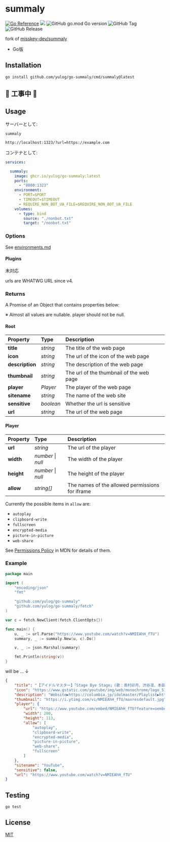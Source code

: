 summaly
================================================================

[![Go Reference](https://pkg.go.dev/badge/github.com/yulog/go-summaly.svg)](https://pkg.go.dev/github.com/yulog/go-summaly)
[![][mit-badge]][mit]
![GitHub go.mod Go version][go-version-badge]
![GitHub Tag][tag-badge]
![GitHub Release][release-badge]

fork of [misskey-dev/summaly](https://github.com/misskey-dev/summaly)

- Go版

Installation
----------------------------------------------------------------

```
go install github.com/yulog/go-summaly/cmd/summaly@latest
```

🚧 工事中 🚧
----------------------------------------------------------------

Usage
----------------------------------------------------------------

サーバーとして:

```
summaly
```

```
http://localhost:1323/?url=https://example.com
```

コンテナとして:

```yml
services:

  summaly:
    image: ghcr.io/yulog/go-summaly:latest
    ports:
      - "8080:1323"
    environment:
      - PORT=$PORT
      - TIMEOUT=$TIMEOUT
      - REQUIRE_NON_BOT_UA_FILE=$REQUIRE_NON_BOT_UA_FILE
    volumes:
      - type: bind
        source: "./nonbot.txt"
        target: "/nonbot.txt"
```

### Options

See [environments.md](https://github.com/yulog/go-summaly/blob/go/environments.md)

#### Plugins

未対応

urls are WHATWG URL since v4.

### Returns

A Promise of an Object that contains properties below:

※ Almost all values are nullable. player should not be null.

#### Root

| Property        | Type               | Description                                 |
| :-------------- | :-------           | :------------------------------------------ |
| **title**       | *string*           | The title of the web page                   |
| **icon**        | *string*           | The url of the icon of the web page         |
| **description** | *string*           | The description of the web page             |
| **thumbnail**   | *string*           | The url of the thumbnail of the web page    |
| **player**      | *Player*           | The player of the web page                  |
| **sitename**    | *string*           | The name of the web site                    |
| **sensitive**   | *boolean*          | Whether the url is sensitive                |
| **url**         | *string*           | The url of the web page                     |

#### Player

| Property        | Type       | Description                                     |
| :-------------- | :--------- | :---------------------------------------------- |
| **url**         | *string*   | The url of the player                           |
| **width**       | *number* \| *null*   | The width of the player                         |
| **height**      | *number* \| *null*   | The height of the player                        |
| **allow**       | *string[]* | The names of the allowed permissions for iframe |

Currently the possible items in `allow` are:

* `autoplay`
* `clipboard-write`
* `fullscreen`
* `encrypted-media`
* `picture-in-picture`
* `web-share`

See [Permissions Policy](https://developer.mozilla.org/en-US/docs/Web/HTTP/Permissions_Policy) in MDN for details of them.

### Example

```go
package main

import (
	"encoding/json"
	"fmt"

	"github.com/yulog/go-summaly"
	"github.com/yulog/go-summaly/fetch"
)

var c = fetch.NewClient(fetch.ClientOpts{})

func main() {
	u, _ := url.Parse("https://www.youtube.com/watch?v=NMIEAhH_fTU")
	summary, _ := summaly.New(u, c).Do()

	v, _ := json.Marshal(summary)

	fmt.Println(string(v))
}
```

will be ... ↓

```json
{
	"title": "【アイドルマスター】「Stage Bye Stage」(歌：島村卯月、渋谷凛、本田未央)",
	"icon": "https://www.gstatic.com/youtube/img/web/monochrome/logo_512x512.png",
	"description": "Website▶https://columbia.jp/idolmaster/Playlist▶https://www.youtube.com/playlist?list=PL83A2998CF3BBC86D2018年7月18日発売予定THE IDOLM@STER CINDERELLA GIRLS CG STAR...",
	"thumbnail": "https://i.ytimg.com/vi/NMIEAhH_fTU/maxresdefault.jpg",
	"player": {
		"url": "https://www.youtube.com/embed/NMIEAhH_fTU?feature=oembed",
		"width": 200,
		"height": 113,
		"allow": [
			"autoplay",
			"clipboard-write",
			"encrypted-media",
			"picture-in-picture",
			"web-share",
			"fullscreen"
		]
	},
	"sitename": "YouTube",
	"sensitive": false,
	"url": "https://www.youtube.com/watch?v=NMIEAhH_fTU"
}
```

Testing
----------------------------------------------------------------

`go test`

License
----------------------------------------------------------------

[MIT](LICENSE)

[mit]:            http://opensource.org/licenses/MIT
[mit-badge]:      https://img.shields.io/badge/License-MIT-yellow.svg
[go-version-badge]:https://img.shields.io/github/go-mod/go-version/yulog/go-summaly
[tag-badge]:https://img.shields.io/github/v/tag/yulog/go-summaly
[release-badge]:https://img.shields.io/github/v/release/yulog/go-summaly